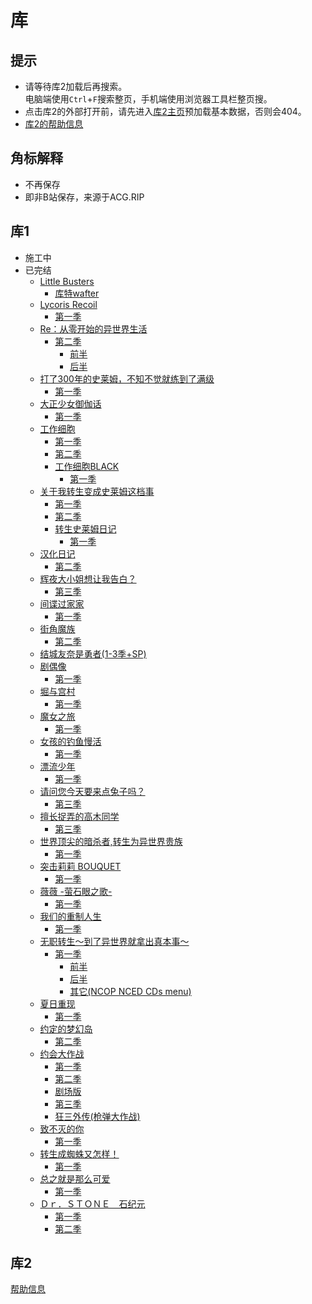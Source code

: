 # 库

## 提示

- 请等待库2加载后再搜索。  
电脑端使用`Ctrl`+`F`搜索整页，手机端使用浏览器工具栏整页搜。  
- 点击库2的外部打开前，请先进入[库2主页](//share.xrzyun.top)预加载基本数据，否则会404。  
- [库2的帮助信息](//bili-vd-bak.notion.site/b23-f3d8d201a8dc46f7b04a33c53ccf2da4)

## 角标解释

- <Badge type="danger" text="弃更{已有集数}" />不再保存  
- <Badge type="warning" text="无弹幕" />即非B站保存，来源于ACG.RIP  

## 库1

- 施工中
- 已完结
  - [Little Busters](../lib/Little%20Busters/)
    - [库特wafter](../lib/Little%20Busters/库特wafter/)
  - [Lycoris Recoil](../lib/Lycoris%20Recoil/)
    - [第一季](../lib/Lycoris%20Recoil/第一季/)<Badge type="danger" text="弃更1-6" /><Badge type="warning" text="无弹幕" />
  - [Re：从零开始的异世界生活](../lib/Re：从零开始的异世界生活/)
    - [第二季](../lib/Re：从零开始的异世界生活/第二季/)
      - [前半](../lib/Re：从零开始的异世界生活/第二季/前半/)
      - [后半](../lib/Re：从零开始的异世界生活/第二季/后半/)
  - [打了300年的史莱姆，不知不觉就练到了满级](../lib/打了300年的史莱姆，不知不觉就练到了满级/)
    - [第一季](../lib/打了300年的史莱姆，不知不觉就练到了满级/第一季/)
  - [大正少女御伽话](../lib/大正少女御伽话/)
    - [第一季](../lib/大正少女御伽话/第一季/)
  - [工作细胞](../lib/工作细胞/)
    - [第一季](../lib/工作细胞/第一季/)
    - [第二季](../lib/工作细胞/第二季/)
    - [工作细胞BLACK](../lib/工作细胞/工作细胞BLACK/)
      - [第一季](../lib/工作细胞/工作细胞BLACK/第一季/)
  - [关于我转生变成史莱姆这档事](../lib/关于我转生变成史莱姆这档事/)
    - [第一季](../lib/关于我转生变成史莱姆这档事/第一季/)
    - [第二季](../lib/关于我转生变成史莱姆这档事/第二季/)
    - [转生史莱姆日记](../lib/关于我转生变成史莱姆这档事/转生史莱姆日记/)
      - [第一季](../lib/关于我转生变成史莱姆这档事/转生史莱姆日记/第一季/)
  - [汉化日记](../lib/汉化日记/)
    - [第二季](../lib/汉化日记/第二季/)
  - [辉夜大小姐想让我告白？](../lib/辉夜大小姐想让我告白？/)
    - [第三季](../lib/辉夜大小姐想让我告白？/第三季/)<Badge type="warning" text="无弹幕" />
  - [间谍过家家](../lib/间谍过家家/)
    - [第一季](../lib/间谍过家家/第一季/)<Badge type="danger" text="弃更1-3" /><Badge type="warning" text="无弹幕" />
  - [街角魔族](../lib/街角魔族/)
    - [第二季](../lib/街角魔族/第二季/)<Badge type="warning" text="无弹幕" />
  - [结城友奈是勇者(1-3季+SP)](../lib/结城友奈是勇者/)
  - [剧偶像](../lib/剧偶像/)
    - [第一季](../lib/剧偶像/第一季/)
  - [堀与宫村](../lib/堀与宫村/)
    - [第一季](../lib/堀与宫村/第一季/)
  - [魔女之旅](../lib/魔女之旅/)
    - [第一季](../lib/魔女之旅/第一季/)
  - [女孩的钓鱼慢活](../lib/女孩的钓鱼慢活/)
    - [第一季](../lib/女孩的钓鱼慢活/第一季/)<Badge type="warning" text="无弹幕" />
  - [漂流少年](../lib/漂流少年/)
    - [第一季](../lib/漂流少年/第一季/)
  - [请问您今天要来点兔子吗？](../lib/请问您今天要来点兔子吗？/)
    - [第三季](../lib/请问您今天要来点兔子吗？/第三季/)
  - [擅长捉弄的高木同学](../lib/擅长捉弄的高木同学/)
    - [第三季](../擅长捉弄的高木同学/第三季/)
  - [世界顶尖的暗杀者,转生为异世界贵族](../lib/世界顶尖的暗杀者,转生为异世界贵族/)
    - [第一季](../lib/世界顶尖的暗杀者,转生为异世界贵族/第一季/)
  - [突击莉莉 BOUQUET](../lib/突击莉莉%20BOUQUET/)
    - [第一季](../lib/突击莉莉%20BOUQUET/第一季/)
  - [薇薇 -萤石眼之歌-](../lib/薇薇%20-萤石眼之歌-/)
    - [第一季](../lib/薇薇%20-萤石眼之歌-/第一季/)
  - [我们的重制人生](../lib/我们的重制人生/)
    - [第一季](../lib/我们的重制人生/第一季/)
  - [无职转生～到了异世界就拿出真本事～](../lib/无职转生～到了异世界就拿出真本事～/)
    - [第一季](../lib/无职转生～到了异世界就拿出真本事～/第一季/)
      - [前半](../lib/无职转生～到了异世界就拿出真本事～/第一季/前半/)
      - [后半](../lib/无职转生～到了异世界就拿出真本事～/第一季/后半/)
      - [其它(NCOP NCED CDs menu)](../lib/无职转生～到了异世界就拿出真本事～/第一季/其它/)
  - [夏日重现](../lib/夏日重现/)
    - [第一季](../lib/夏日重现/第一季/)<Badge type="danger" text="弃更1-17" /><Badge type="warning" text="无弹幕" />
  - [约定的梦幻岛](../lib/约定的梦幻岛/)
    - [第二季](../lib/约定的梦幻岛/第二季/)<Badge type="danger" text="弃更1-2" />
  - [约会大作战](../lib/约会大作战/)
    - [第一季](../lib/约会大作战/第一季/)
    - [第二季](../lib/约会大作战/第二季/)
    - [剧场版](../lib/约会大作战/剧场版/)
    - [第三季](../lib/约会大作战/第三季/)
    - [狂三外传(枪弹大作战)](../lib/约会大作战/狂三外传(枪弹大作战)/)
  - [致不灭的你](../lib/致不灭的你/)
    - [第一季](../lib/致不灭的你/第一季/)
  - [转生成蜘蛛又怎样！](../lib/转生成蜘蛛又怎样！/)
    - [第一季](../lib/转生成蜘蛛又怎样！/第一季/)
  - [总之就是那么可爱](../lib/总之就是那么可爱/)
    - [第一季](../lib/总之就是那么可爱/第一季/)
  - [Ｄｒ．ＳＴＯＮＥ　石纪元](../lib/%EF%BC%A4%EF%BD%92%EF%BC%8E%EF%BC%B3%EF%BC%B4%EF%BC%AF%EF%BC%AE%EF%BC%A5%E3%80%80%E7%9F%B3%E7%BA%AA%E5%85%83/)
    - [第一季](../lib/%EF%BC%A4%EF%BD%92%EF%BC%8E%EF%BC%B3%EF%BC%B4%EF%BC%AF%EF%BC%AE%EF%BC%A5%E3%80%80%E7%9F%B3%E7%BA%AA%E5%85%83/第一季/)
    - [第二季](../lib/%EF%BC%A4%EF%BD%92%EF%BC%8E%EF%BC%B3%EF%BC%B4%EF%BC%AF%EF%BC%AE%EF%BC%A5%E3%80%80%E7%9F%B3%E7%BA%AA%E5%85%83/第二季/)

## 库2

[帮助信息](//bili-vd-bak.notion.site/b23-f3d8d201a8dc46f7b04a33c53ccf2da4)

<el-table :data="filterTableData" stripe height="500" style="width: 100%">
  <el-table-column prop="md" label="md" width="200" />
  <el-table-column prop="name" label="标题" width="300" />
  <el-table-column fixed="right" label="操作" width="150">
    <template #default="scope">
      <el-button
         link
         type="primary"
         size="small"
         @click.prevent="alertd(filterTableData[scope.$index].res)"
      >
        来源
      </el-button>
      <a :href="'//share.xrzyun.top' + '/md/' + filterTableData[scope.$index].md + '/' + Base64.encodeURI(filterTableData[scope.$index].res)" target="_blank">外部打开</a>
    </template>
  </el-table-column>
</el-table>

<script setup lang="ts">
import { ElButton, ElTable, ElTableColumn } from "element-plus";
import { ref, reactive, computed } from "vue";
import fetch from "isomorphic-fetch";
import { Base64 } from 'js-base64';
const gapi = "https://b23.xrzapi.eu.org/api/graphql"

const data: { md: number; name: string; ffn: string; res: string }[] = reactive(
  []
);

function alertd(mes: string) {
  alert(mes);
}

const search = ref("");
const filterTableData = computed(() =>
  data
    .filter(
      (data) =>
        !search.value ||
        data.ffn.toString().toLowerCase().includes(search.value.toLowerCase())
    )
    .sort((a, b) => a.md - b.md)
);

let md_name_dic: { [key: string]: { [key: string]: string } } = reactive({});
async function getInfo() {
  const res_info = (
    await fetch(gapi, {
      method: "POST",
      headers: {
        "Content-Type": "application/json",
      },
      body: JSON.stringify({
        query: `query($path: String!) {
    od(path: $path) {
      raw {
        dlinks {
          dlink,
          sharelink
        }
      }
    }
  }
`,
        variables: {
          path: "/bangumi-index/md_name_dic.json",
        },
      }),
    }).then((res) => res.json())
  )?.data?.od?.raw?.dlinks;
  for (const r_info of res_info) {
    const info = await fetch(r_info?.dlink).then((res) => res.json());
    md_name_dic[r_info?.sharelink] = info;
  }
}

async function getPages(drive: string, nextPageToken: string) {
  const result = await fetch(gapi, {
    method: "POST",
    headers: {
      "Content-Type": "application/json",
    },
    body: JSON.stringify({
      query: `query ($path: String!, $drive: String!, $nextPageToken: String!) {
    od(path: $path) {
      folder(drive: $drive, nextPageToken: $nextPageToken) {
        items {
          sharelink,
          folder {
            nextPageToken,
            value {
              name
            }
          }
        }
      }
    }
  }
`,
      variables: {
        path: "/bangumi-index/md/",
        drive: drive,
        nextPageToken: nextPageToken,
      },
    }),
  }).then((res) => res.json());

  const items = result.data.od.folder.items;
  const i = items[0];
  const sharelink = i.sharelink,
    value = i.folder.value;
  for (const j of value) {
    data.push({
      md: Number(j.name), //完整文件名
      name: md_name_dic[sharelink][j.name] || "",
      ffn: j.name + (md_name_dic[sharelink][j.name] || ""),
      res: sharelink, //此集来源链接
    });
  }
  if (i.folder.nextPageToken) await getPages(drive, i.folder.nextPageToken);
}

async function main() {
  const result = await fetch(gapi, {
    method: "POST",
    headers: {
      "Content-Type": "application/json",
    },
    body: JSON.stringify({
    query: `
  {
    od(path: "/bangumi-index/md/") {
      folder {
        items {
          sharelink,
          folder {
            nextPageToken,
            value {
              name
            }
          }
        }
      }
    }
  }
`,
    }),
  }).then((res) => res.json());

  await getInfo();

  const items = await result.data.od.folder.items;
  for (const i of items) {
    const sharelink = i.sharelink,
      value = i.folder.value;
    for (const j of value) {
      data.push({
        md: Number(j.name), //完整文件名
        name: md_name_dic[sharelink][j.name] || "",
        ffn: j.name + (md_name_dic[sharelink][j.name] || ""),
        res: sharelink, //此集来源链接
      });
    }
    if (i.folder.nextPageToken)
      await getPages(sharelink, i.folder.nextPageToken);
  }
}
main();
</script>
